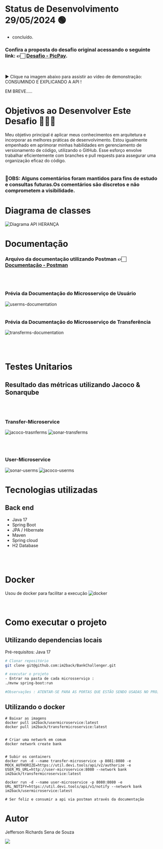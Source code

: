 # Status de Desenvolvimento 29/05/2024 🟢 

- concluído.
### Confira a proposta do desafio original acessando o seguinte link: 👉🏻 <a href="https://github.com/PicPay/picpay-desafio-backend">Desafio - PicPay</a>.
<br><br>
 ▶ Clique na imagem abaixo para assistir ao vídeo de demonstração: CONSUMINDO E EXPLICANDO A API !

EM BREVE.....

# Objetivos ao Desenvolver Este Desafio 🏋🏻‍♀️
Meu objetivo principal é aplicar meus conhecimentos em arquitetura e incorporar as melhores práticas de desenvolvimento.
Estou igualmente empenhado em aprimorar minhas habilidades em gerenciamento de versionamento de código, utilizando o GitHub.
Esse esforço envolve trabalhar eficientemente com branches e pull requests para assegurar uma organização eficaz do código.
<br><br>

### 📌OBS: Alguns comentários foram mantidos para fins de estudo e consultas futuras.Os comentários são discretos e não comprometem a visibilidade.

# Diagrama de classes
![Diagrama API HERANÇA](https://github.com/im2back/BankChallenger/assets/117541466/36b4277b-c295-42bc-bec5-bc56d9893fe8)

# Documentação
### Arquivo da documentação utilizando Postman 👉🏻 <a href="https://drive.google.com/file/d/19tYC01DhH4lczly90nR0rixRVF2arAMO/view?usp=sharing">Documentação - Postman</a>
<br><br>
### Prévia da Documentação do Microsserviço de Usuário
![userms-documentation](https://github.com/im2back/BankChallenger/assets/117541466/018cebdc-a9ba-4324-8bd3-03913ee82e7e)
<br><br>
### Prévia da Documentação do Microsserviço de Transferência
![transferms-documentation](https://github.com/im2back/BankChallenger/assets/117541466/31164fb0-61bd-4841-bef3-db9c55b3c6e9)

<br><br>


# Testes Unitarios
## Resultado das métricas utilizando Jacoco & Sonarqube
<br><br>
### Transfer-Microservice
![jacoco-trasnferms](https://github.com/im2back/BankChallenger/assets/117541466/3b6bc634-f931-4d99-be80-d50fcb78f137)
![sonar-transferms](https://github.com/im2back/BankChallenger/assets/117541466/774b8450-7d5c-475b-a138-d6c1a70eb1c0)

<br><br>
### User-Microservice
![sonar-userms](https://github.com/im2back/BankChallenger/assets/117541466/2f747ff8-6d2a-4b48-a7ee-d43ff976037c)
![jacoco-userms](https://github.com/im2back/BankChallenger/assets/117541466/79b6ec6d-87ca-4d35-8c0e-751e66d25c28)


# Tecnologias utilizadas
## Back end
- Java 17
- Spring Boot
- JPA / Hibernate
- Maven
- Spring cloud
- H2 Database

<br><br>

# Docker
Usou de docker para facilitar a execução
![docker](https://github.com/im2back/BankChallenger/assets/117541466/3f5533ce-6bcf-48d0-84fc-16d2c713f1aa)

<br>

# Como executar o projeto

## Utilizando dependencias locais
Pré-requisitos: Java 17

```bash
# Clonar repositório
git clone git@github.com:im2back/BankChallenger.git

# executar o projeto
- Entrar na pasta de cada microsserviço :
./mvnw spring-boot:run

#Observações : ATENTAR-SE PARA AS PORTAS QUE ESTÃO SENDO USADAS NO PROJETO !!! VERIFICAR DISPONIBILIDADE DAS PORTAS !!!
```
## Utilizando o docker
```
# Baixar as imagens
docker pull im2back/usermicroservice:latest
docker pull im2back/transfermicroservice:latest


# Criar uma network em comum
docker network create bank


# Subir os containers
docker run -d --name transfer-microservice -p 8081:8080 -e MOCK_AUTHORIZE=https://util.devi.tools/api/v2/authorize -e  USER_MS_URL=http://user-microservice:8080 --network bank im2back/transfermicroservice:latest

docker run -d --name user-microservice -p 8080:8080 -e URL_NOTIFY=https://util.devi.tools/api/v1/notify --network bank im2back/usermicroservice:latest

# Ser feliz e consumir a api via postman através da documentação
```


# Autor

Jefferson Richards Sena de Souza

<a href="https://www.linkedin.com/in/jefferson-richards-sena-de-souza-4110a3222/" target="_blank"><img loading="lazy" src="https://img.shields.io/badge/-LinkedIn-%230077B5?style=flat&logo=linkedin&logoColor=white" target="_blank"></a>
